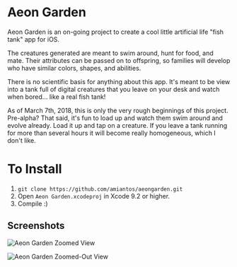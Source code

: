 # Aeon Garden

Aeon Garden is an on-going project to create a cool little artificial life "fish tank" app for iOS.

The creatures generated are meant to swim around, hunt for food, and mate. Their attributes can be passed on to offspring, so families will develop who have similar colors, shapes, and abilities.

There is no scientific basis for anything about this app. It's meant to be view into a tank full of digital creatures that you leave on your desk and watch when bored... like a real fish tank!

As of March 7th, 2018, this is only the very rough beginnings of this project. Pre-alpha? That said, it's fun to load up and watch them swim around and evolve already. Load it up and tap on a creature. If you leave a tank running for more than several hours it will become really homogeneous, which I don't like.

# To Install

1. `git clone https://github.com/amiantos/aeongarden.git`
2. Open `Aeon Garden.xcodeproj` in Xcode 9.2 or higher.
3. Compile :)

## Screenshots

![Aeon Garden Zoomed View](https://i.imgur.com/mzmclIS.png)

![Aeon Garden Zoomed-Out View](https://i.imgur.com/3XxGM4k.png)